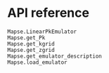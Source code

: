 # API reference

```@docs
Mapse.LinearPkEmulator
Mapse.get_Pk
Mapse.get_kgrid
Mapse.get_zgrid
Mapse.get_emulator_description
Mapse.load_emulator
```
